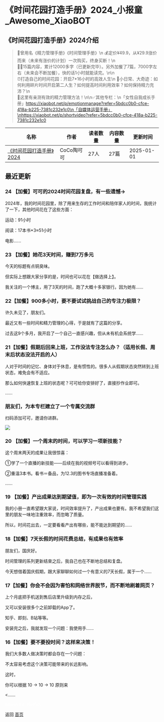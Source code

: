 # 《时间花园打造手册》2024_小报童_Awesome_XiaoBOT

## 《时间花园打造手册》2024介绍
> 💎曾用名《精力管理手册》《时间管理手册》\n 💰定价¥49.9，从¥29.9涨价而来（未来有涨价的计划）一次购买，终身买断！\n  
✍🏻15篇内容，累计12000多字（已更新完毕）。另外加餐了7篇，7000字左右（未来会不断加餐），快的话1小时就能读完。\n\n  
⏰打造自己的时间花园：开启7*16小时的高效人生\n 🔆小日常、大奇迹：如何利用碎片时间开启第二人生？如何提高时间利用效率？如何保持精力充沛？\n  
🔆这里有亲测有效的精力管理方法！\n\n✅其他专栏：\n「女性自我成长手册」https://xiaobot.net/p/emotionmanage?refer=5bdcc0b0-cfce-418a-b225-7381c232e1c0\n「自媒体运营手册」\nhttps://xiaobot.net/p/shortvideo?refer=5bdcc0b0-cfce-418a-b225-7381c232e1c0  
  


|名称|作者|读者数量|内容数量|更新时间|
|---|---|---|---|---|
|[《时间花园打造手册》2024](https://xiaobot.net/p/timemanagement?refer=0b133df9-27dc-423b-8101-639049001c13)|CoCo陶可可|27人|27篇|2025-01-01|

## 最近更新
### 24 【加餐】可可的2024时间花园复盘，有一些遗憾→

2024年，我的时间花园里，除了用来生存的工作时间和陪伴家人的时间，我统计了一下，其他时间花在了这些方面：

运动：91小时

阅读：17本书*3≈51小时

电影......

### 23 【加餐】她花3天时间，赚到7万多元

今天的标题有点铜臭味。

但实际上想跟大家分享的是，时间也可以花在【做选择上】。

我关注的一个博主，用了3天的时间，跑了大概十多家银行。因为她有......

### 22【加餐】900多小时，要不要试试挑战自己的专注力极限？

许久未见了，朋友们。

最近又有一些时间和精力管理的心得，于是就有了这篇的分享。

过去这9个多月，我开启了一个自己一直感兴趣，但从未有机会系统学......

### 21【加餐】假期后回来上班，工作没法专注怎么办？（适用长假、周末后状态没法开启的人）

人对于时间的记忆、身体对于休息，是有惯性的。很多人从假期状态突然转到上班状态，难免会有不适应。

那么如何快速恢复上班的状态呢？可可给你安排好了，直接抄作业即可。

......

### 朋友们，为本专栏建立了一个专属交流群

扫码添加可可，邀请你进群。

![](https://static.xiaobot.net/file/2023-01-04/48766/a06a8725ed70bf7edaa753b4848a6800.jpeg)

### 20 【加餐】一个周末的时间，可以学习一项新技能？

这个周末两天的成果让我很惊喜：

①​学了一个直播的新技能——后续在我的视频号可以看得到进步。

②​重温3本书。看书＝备品，为12.3的图书专场直播准备着。

​......

### 19 【加餐】产出成果达到期望值，即为一次有效的时间管理实践

我的小册一直希望跟大家说，时间效率提升了，产出成果也要有。我不希望我们这里的朋友一味地注重效率，而忽略了质量。

所以，时间花出去，一定要看看产出有哪些，能不能达到期望的......

### 18【加餐】7天长假的时间花费总结，有成果也有效率

朋友们，国庆好。

时间管理的系列更新结束之后，我自己也在不断地总结和复盘。

今天想借着国庆假期，跟大家聊聊如何过一个有意义的7天长假，属于一个......

### 17【加餐】你会不会因为害怕和网络世界脱节，而不断地刷着网页？

上个月底把手机送到售后店里升级到内存之后，

又可以安装很多个之前卸载的App了。

知乎、即刻、B站等等。

安装完之后，我就发现一个问题：我使用手......

### 16【加餐】要不要投时间？这样来决策！

我们大多数人做决策时都会存在一个问题：

不太容易考虑这个决策可能带来的长远影响。

这时，

你可以根据 10 → 10 → 10 原则来

<......


<a href="https://github.com/Reno9527/awesome-xiaobot" style="color: white; text-decoration: none;">awesome-xiaobot</a>

返回 [首页](../README.md)
